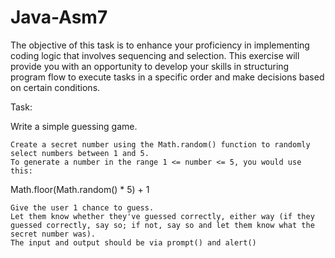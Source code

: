 # Java-Asm7
The objective of this task is to enhance your proficiency in implementing coding logic that involves sequencing and selection. This exercise will provide you with an opportunity to develop your skills in structuring program flow to execute tasks in a specific order and make decisions based on certain conditions.

 
Task:

Write a simple guessing game.

    Create a secret number using the Math.random() function to randomly select numbers between 1 and 5.
    To generate a number in the range 1 <= number <= 5, you would use this: 

Math.floor(Math.random() * 5) + 1

    Give the user 1 chance to guess.
    Let them know whether they've guessed correctly, either way (if they guessed correctly, say so; if not, say so and let them know what the secret number was). 
    The input and output should be via prompt() and alert()
